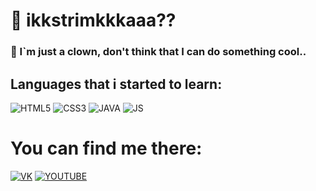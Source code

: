 
# 🤡 ikkstrimkkkaaa??

### 🎃 I`m just a clown, don't think that I can do something cool..

## Languages that i started to learn:

![HTML5](https://img.shields.io/badge/html5-444444?style=for-the-badge&logo=html5&logoColor=ffffff)
![CSS3](https://img.shields.io/badge/css3-444444?style=for-the-badge&logo=css3&logoColor=ffffff)
![JAVA](https://img.shields.io/badge/java-444444?style=for-the-badge&logo=fampay&logoColor=ffffff)
![JS](https://img.shields.io/badge/javascript-444444?style=for-the-badge&logo=javascript&logoColor=ffffff)


# You can find me there:
[![VK](https://img.shields.io/badge/VK-444444?style=for-the-badge&logo=VK&logoColor=ffffff)](https://vk.com/ikstrimka)
[![YOUTUBE](https://img.shields.io/badge/YOUTUBE-444444?style=for-the-badge&logo=YOUTUBE&logoColor=ffffff)](https://www.youtube.com/@ikstrimka)




